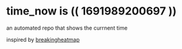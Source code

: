 # time_now is (( 1691989200697 ))

an automated repo that shows the currnent time

inspired by [breakingheatmap](https://github.com/breakingheatmap/breakingheatmap)